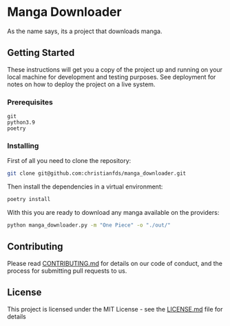 
# Manga Downloader
As the name says, its a project that downloads manga.

## Getting Started
These instructions will get you a copy of the project up and running on your local machine for development and testing purposes. See deployment for notes on how to deploy the project on a live system.

### Prerequisites
```
git
python3.9
poetry
```
### Installing
First of all you need to clone the repository:
```bash
git clone git@github.com:christianfds/manga_downloader.git
```
Then install the dependencies in a virtual environment:
```bash
poetry install
```

With this you are ready to download any manga available on the providers:
```bash
python manga_downloader.py -m "One Piece" -o "./out/"
```

## Contributing
Please read [CONTRIBUTING.md](CONTRIBUTING.md) for details on our code of conduct, and the process for submitting pull requests to us.

## License
This project is licensed under the MIT License - see the [LICENSE.md](LICENSE.md) file for details

